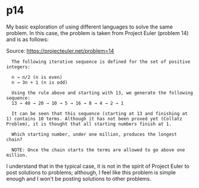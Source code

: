 # p14
My basic exploration of using different languages to solve the same problem. In this case, the problem is taken from Project Euler (problem 14) and is as follows:

Source: https://projecteuler.net/problem=14
```
  The following iterative sequence is defined for the set of positive integers:
  
  n → n/2 (n is even)
  n → 3n + 1 (n is odd)
  
  Using the rule above and starting with 13, we generate the following sequence:
  13 → 40 → 20 → 10 → 5 → 16 → 8 → 4 → 2 → 1
  
  It can be seen that this sequence (starting at 13 and finishing at 1) contains 10 terms. Although it has not been proved yet (Collatz Problem), it is thought that all starting numbers finish at 1.
  
  Which starting number, under one million, produces the longest chain?
  
  NOTE: Once the chain starts the terms are allowed to go above one million.
```
I understand that in the typical case, it is not in the spirit of Project Euler to post solutions to problems; although, I feel like this problem is simple enough and I won't be posting solutions to other problems.
